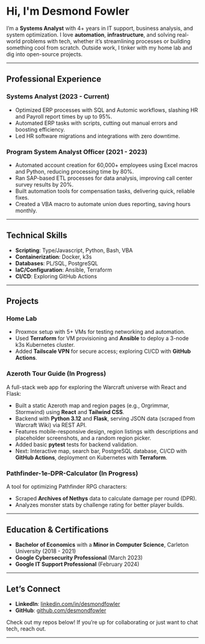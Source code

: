 # Hi, I'm Desmond Fowler

I’m a **Systems Analyst** with 4+ years in IT support, business analysis, and system optimization. I love **automation**, **infrastructure**, and solving real-world problems with tech, whether it’s streamlining processes or building something cool from scratch. Outside work, I tinker with my home lab and dig into open-source projects.

---

## Professional Experience

### **Systems Analyst** (2023 - Current)

- Optimized ERP processes with SQL and Automic workflows, slashing HR and Payroll report times by up to 95%.
- Automated ERP tasks with scripts, cutting out manual errors and boosting efficiency.
- Led HR software migrations and integrations with zero downtime.

### **Program System Analyst Officer** (2021 - 2023)

- Automated account creation for 60,000+ employees using Excel macros and Python, reducing processing time by 80%.
- Ran SAP-based ETL processes for data analysis, improving call center survey results by 20%.
- Built automation tools for compensation tasks, delivering quick, reliable fixes.
- Created a VBA macro to automate union dues reporting, saving hours monthly.

---

## Technical Skills

- **Scripting**: Type/Javascript, Python, Bash, VBA
- **Containerization**: Docker, k3s
- **Databases**: PL/SQL, PostgreSQL
- **IaC/Configuration**: Ansible, Terraform
- **CI/CD**: Exploring GitHub Actions

---

## Projects

### **Home Lab**

- Proxmox setup with 5+ VMs for testing networking and automation.
- Used **Terraform** for VM provisioning and **Ansible** to deploy a 3-node k3s Kubernetes cluster.
- Added **Tailscale VPN** for secure access; exploring CI/CD with **GitHub Actions**.

### **Azeroth Tour Guide** (In Progress)

A full-stack web app for exploring the Warcraft universe with React and Flask:

- Built a static Azeroth map and region pages (e.g., Orgrimmar, Stormwind) using **React** and **Tailwind CSS**.
- Backend with **Python 3.12** and **Flask**, serving JSON data (scraped from Warcraft Wiki) via REST API.
- Features mobile-responsive design, region listings with descriptions and placeholder screenshots, and a random region picker.
- Added basic **pytest** tests for backend validation.
- Next: Interactive map, search bar, PostgreSQL database, CI/CD with **GitHub Actions**, deployment on Kubernetes with **Terraform**.

### **Pathfinder-1e-DPR-Calculator** (In Progress)

A tool for optimizing Pathfinder RPG characters:

- Scraped **Archives of Nethys** data to calculate damage per round (DPR).
- Analyzes monster stats by challenge rating for better player builds.

---

## Education & Certifications

- **Bachelor of Economics** with a **Minor in Computer Science**, Carleton University (2018 - 2021)
- **Google Cybersecurity Professional** (March 2023)
- **Google IT Support Professional** (February 2024)

---

## Let’s Connect

- **LinkedIn**: [linkedin.com/in/desmondfowler](https://linkedin.com/in/desmondfowler)
- **GitHub**: [github.com/desmondfowler](https://github.com/desmondfowler)

Check out my repos below! If you’re up for collaborating or just want to chat tech, reach out.

---
